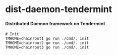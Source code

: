 # dist-daemon-tendermint

#### Distributed Daemon framework on Tendermint


```
# Init
TMHOME=chainroot1 go run ./cmd/. init
TMHOME=chainroot2 go run ./cmd/. init
TMHOME=chainroot3 go run ./cmd/. init
```